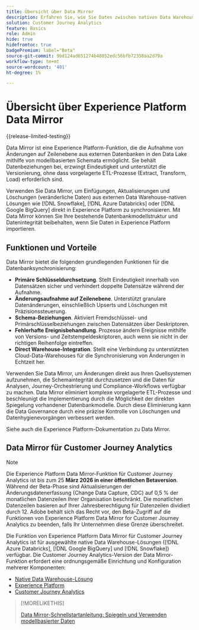 ```yaml
---
title: Übersicht über Data Mirror
description: Erfahren Sie, wie Sie Daten zwischen nativen Data Warehouse-Lösungen und Customer Journey Analytics synchronisieren
solution: Customer Journey Analytics
feature: Basics
role: Admin
hide: true
hidefromtoc: true
badgePremium: label="Beta"
source-git-commit: 9bd124ad651274b48052edc56bfb72358aa2d79a
workflow-type: tm+mt
source-wordcount: '401'
ht-degree: 1%

---
```


# Übersicht über Experience Platform Data Mirror

{{release-limited-testing}}

Data Mirror ist eine Experience Platform-Funktion, die die Aufnahme von Änderungen auf Zeilenebene aus externen Datenbanken in den Data Lake mithilfe von modellbasierten Schemata ermöglicht. Sie behält Datenbeziehungen bei, erzwingt Eindeutigkeit und unterstützt die Versionierung, ohne dass vorgelagerte ETL-Prozesse (Extract, Transform, Load) erforderlich sind.

Verwenden Sie Data Mirror, um Einfügungen, Aktualisierungen und Löschungen (veränderliche Daten) aus externen Data Warehouse-nativen Lösungen wie [!DNL Snowflake], [!DNL Azure Databricks] oder [!DNL Google BigQuery] direkt in Experience Platform zu synchronisieren. Mit Data Mirror können Sie Ihre bestehende Datenbankmodellstruktur und Datenintegrität beibehalten, wenn Sie Daten in Experience Platform importieren.


## Funktionen und Vorteile

Data Mirror bietet die folgenden grundlegenden Funktionen für die Datenbanksynchronisierung:

* **Primäre Schlüsseldurchsetzung**. Stellt Eindeutigkeit innerhalb von Datensätzen sicher und verhindert doppelte Datensätze während der Aufnahme.
* **Änderungsaufnahme auf Zeilenebene**. Unterstützt granulare Datenänderungen, einschließlich Upserts und Löschungen mit Präzisionssteuerung.
* **Schema-Beziehungen**. Aktiviert Fremdschlüssel- und Primärschlüsselbeziehungen zwischen Datensätzen über Deskriptoren.
* **Fehlerhafte Ereignisbehandlung**. Prozesse ändern Ereignisse mithilfe von Versions- und Zeitstempeldeskriptoren, auch wenn sie nicht in der richtigen Reihenfolge eintreffen.
* **Direct Warehouse-Integration**. Stellt eine Verbindung zu unterstützten Cloud-Data-Warehouses für die Synchronisierung von Änderungen in Echtzeit her.

Verwenden Sie Data Mirror, um Änderungen direkt aus Ihren Quellsystemen aufzunehmen, die Schemaintegrität durchzusetzen und die Daten für Analysen, Journey-Orchestrierung und Compliance-Workflows verfügbar zu machen. Data Mirror eliminiert komplexe vorgelagerte ETL-Prozesse und beschleunigt die Implementierung durch die Möglichkeit der direkten Spiegelung vorhandener Datenbankmodelle. Durch diese Eliminierung kann die Data Governance durch eine präzise Kontrolle von Löschungen und Datenhygienevorgängen verbessert werden.

<!-- Add link when AEP docs are ready... -->

Siehe auch die Experience Platform-Dokumentation zu Data Mirror.


## Data Mirror für Customer Journey Analytics

>[!NOTE]
>
>Die Experience Platform Data Mirror-Funktion für Customer Journey Analytics ist bis zum 25 **März 2026 in einer öffentlichen Betaversion**. Während der Beta-Phase sind Aktualisierungen der Änderungsdatenerfassung (Change Data Capture, CDC) auf 0,5 % der monatlichen Datenzeilen Ihrer Organisation beschränkt. Die monatlichen Datenzeilen basieren auf Ihrer Jahresberechtigung für Datenzeilen dividiert durch 12. Adobe behält sich das Recht vor, den Beta-Zugriff auf die Funktionen von Experience Platform Data Mirror for Customer Journey Analytics zu beenden, falls Ihr Unternehmen diese Grenze überschreitet.
>

Die Funktion von Experience Platform Data Mirror für Customer Journey Analytics ist für ausgewählte native Data Warehouse-Lösungen ([!DNL Azure Databricks], [!DNL Google BigQuery] und [!DNL Snowflake]) verfügbar. Die Customer Journey Analytics-Version der Data Mirror-Funktion erfordert eine ordnungsgemäße Einrichtung und Konfiguration mehrerer Komponenten:

* [Native Data Warehouse-Lösung](datawarehouse.md)
* [Experience Platform](aep.md)
* [Customer Journey Analytics](cja.md)


>[!MORELIKETHIS]
>
>[Data Mirror-Schnellstartanleitung: Spiegeln und Verwenden modellbasierter Daten](data-mirror.md)
>